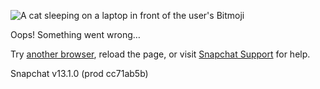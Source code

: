 ![A cat sleeping on a laptop in front of the user's Bitmoji](https://cf-st.sc-cdn.net/dw/74744d1a5a11aa42cce8.png)

Oops! Something went wrong…

Try [another browser](https://www.google.com/chrome/), reload the page, or visit [Snapchat Support](https://help.snapchat.com/hc/?utm_source=sc&utm_medium=source_code&utm_campaign=error_message) for help.

Snapchat v13.1.0 (prod cc71ab5b)